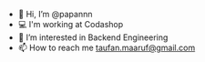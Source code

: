 - 👋 Hi, I’m @papannn
- 💻 I'm working at Codashop
- 👀 I’m interested in Backend Engineering
- 📫 How to reach me taufan.maaruf@gmail.com

<!---
papannn/papannn is a ✨ special ✨ repository because its `README.md` (this file) appears on your GitHub profile.
You can click the Preview link to take a look at your changes.
--->
